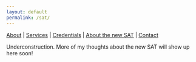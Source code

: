 ```yaml
---
layout: default
permalink: /sat/
---
```

[About](/ ) |
[Services](/services/) |
[Credentials](/credentials/) |
[About the new SAT](/sat/) |
[Contact](/contact/)

Underconstruction. More of my thoughts about the new SAT will show up here soon!
